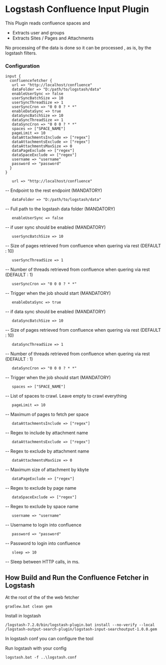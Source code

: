 # Logstash Confluence Input Plugin

This Plugin reads confluence spaces and 

- Extracts user and groups
- Extracts Sites / Pages and Attachments

No processing of the data is done so it can be processed , as is, by the logstash filters.

### Configuration

```
input {
  confluencefetcher {
   url => "http://localhost/confluence"
   dataFolder => "D:/path/to/logstash/data"
   enableUserSync => false
   userSyncBatchSize => 10
   userSyncThreadSize => 1
   userSyncCron => "0 0 0 ? * *"
   enableDataSync => true 
   dataSyncBatchSize => 10
   dataSyncThreadSize => 1
   dataSyncCron => "0 0 0 ? * *"
   spaces => ["SPACE_NAME"]
   pageLimit => 10
   dataAttachmentsInclude => ["regex"]
   dataAttachmentsExclude => ["regex"]
   dataAttachmentsMaxSize => 0
   dataPageExclude => ["regex"]
   dataSpaceExclude => ["regex"]
   username => "username"
   password => "password"
  }
}
```

```
   url => "http://localhost/confluence"
```
-- Endpoint to the rest endpoint (MANDATORY)

```   
   dataFolder => "D:/path/to/logstash/data"
```
-- Full path to the logstash data folder (MANDATORY)
   
```
   enableUserSync => false
```
-- if user sync should be enabled (MANDATORY)
   
```
   userSyncBatchSize => 10
```
-- Size of pages retrieved from confluence when quering via rest  (DEFAULT : 10)

```
   userSyncThreadSize => 1
```
-- Number of threads retrieved from confluence when quering via rest  (DEFAULT : 1)

```
   userSyncCron => "0 0 0 ? * *"
```
-- Trigger when the job should start  (MANDATORY)

```
   enableDataSync => true 
```
-- if data sync should be enabled (MANDATORY)

```
   dataSyncBatchSize => 10
```
-- Size of pages retrieved from confluence when quering via rest  (DEFAULT : 10)

```
   dataSyncThreadSize => 1
```
-- Number of threads retrieved from confluence when quering via rest  (DEFAULT : 1)

```
   dataSyncCron => "0 0 0 ? * *"
```
-- Trigger when the job should start  (MANDATORY)

```
   spaces => ["SPACE_NAME"]
```
-- List of spaces to crawl. Leave empty to crawl everything

```
   pageLimit => 10
```
-- Maximum of pages to fetch per space

```
   dataAttachmentsInclude => ["regex"]
```
-- Regex to include by attachment name

```
   dataAttachmentsExclude => ["regex"]
```
-- Regex to exclude by attachment name

```
   dataAttachmentsMaxSize => 0
```
-- Maximum size of attachment by kbyte

```
   dataPageExclude => ["regex"]
```
-- Regex to exclude by page name

```
   dataSpaceExclude => ["regex"]
```
-- Regex to exclude by space name

```
   username => "username"
```
-- Username to login into confluence

```
   password => "password"
```
-- Password to login into confluence 

```
   sleep => 10
```
-- Sleep between HTTP calls, in ms.

## How Build and Run the Confluence Fetcher in Logstash

At the root of the of the web fetcher
```
gradlew.bat clean gem
```
Install in logstash
```
/logstash-7.2.0/bin/logstash-plugin.bat install --no-verify --local /logstash-output-search-plugin/logstash-input-searchoutput-1.0.0.gem
```
In logstash conf you can configure the tool

Run logstash with your config
```
logstash.bat -f ..\logstash.conf
```